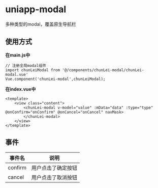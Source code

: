 # uniapp-modal

多种类型的modal，覆盖原生导航栏

## 使用方式

**在main.js中**  

~~~
// 注册全局modal组件
import chunLeiModal from '@/components/chunLei-modal/chunLei-modal.vue'
Vue.component('chunLei-modal',chunLeiModal);
~~~

**在index.vue中**  

~~~
<template>
	<view class="content">
		<chunLei-modal v-model="value" :mData="data" :type="type" @onConfirm="onConfirm" @onCancel="onCancel" navMask>
		</chunLei-modal>
	</view>
</template>
~~~

## 事件

| 事件名 | 说明 |
| ---  | --- |
| confirm | 用户点击了确定按钮 |
| cancel | 用户点击了取消按钮 |
